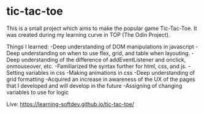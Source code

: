 # tic-tac-toe

This is a small project which aims to make the popular game Tic-Tac-Toe. It was created during my learning curve in TOP (The Odin Project). 

Things I learned:
-Deep understanding of DOM manipulations in javascript
-Deep understanding on when to use flex, grid, and table when layouting.
-Deep understanding of the difference of addEventListener and onclick, onmouseover, etc.
-Familiarized the syntax further for html, css, and js.
-Setting variables in css
-Making animations in css
-Deep understanding of grid formatting
-Acquired an increase in awareness of the UX of the pages that I developed and will develop in the future
-Assigning of changing variables to use for logic

Live: https://learning-softdev.github.io/tic-tac-toe/